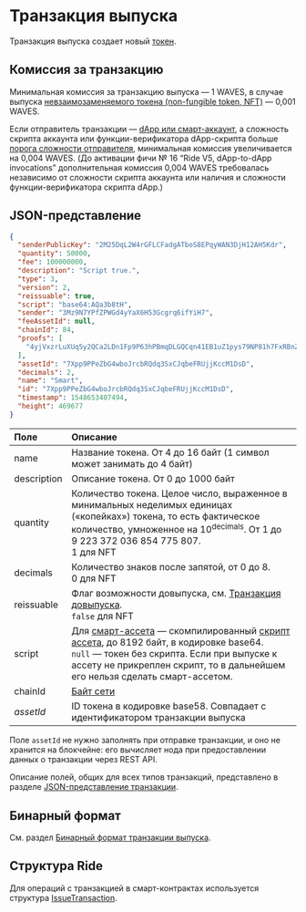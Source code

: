 # Транзакция выпуска

Транзакция выпуска создает новый [токен](/ru/blockchain/token/).

## Комиссия за транзакцию

Минимальная комиссия за транзакцию выпуска — 1 WAVES, в случае выпуска [невзаимозаменяемого токена (non-fungible token, NFT)](/ru/blockchain/token/non-fungible-token) — 0,001 WAVES.

Если отправитель транзакции — [dApp или смарт-аккаунт](/ru/blockchain/account/dapp), а сложность скрипта аккаунта или функции-верификатора dApp-скрипта больше [порога сложности отправителя](/ru/ride/limits/), минимальная комиссия увеличивается на 0,004 WAVES. (До активации фичи №&nbsp;16 “Ride V5, dApp-to-dApp invocations” дополнительная комиссия 0,004 WAVES требовалась независимо от сложности скрипта аккаунта или наличия и сложности функции-верификатора скрипта dApp.)

## JSON-представление

```json
{
  "senderPublicKey": "2M25DqL2W4rGFLCFadgATboS8EPqyWAN3DjH12AH5Kdr",
  "quantity": 50000,
  "fee": 100000000,
  "description": "Script true.",
  "type": 3,
  "version": 2,
  "reissuable": true,
  "script": "base64:AQa3b8tH",
  "sender": "3Mz9N7YPfZPWGd4yYaX6H53Gcgrq6ifYiH7",
  "feeAssetId": null,
  "chainId": 84,
  "proofs": [
    "4yjVxzrLuXUq5y2QCa2LDn1Fp9P63hPBmqDLGQCqn41EB1uZ1pys79NP81h7FxRBnZSbpNGbz1xjwckHcPAQHmFX"
  ],
  "assetId": "7Xpp9PPeZbG4wboJrcbRQdq3SxCJqbeFRUjjKccM1DsD",
  "decimals": 2,
  "name": "Smart",
  "id": "7Xpp9PPeZbG4wboJrcbRQdq3SxCJqbeFRUjjKccM1DsD",
  "timestamp": 1548653407494,
  "height": 469677
}
```

| Поле | Описание |
| :--- | :--- |
| name | Название токена. От 4 до 16 байт (1 символ может занимать до 4 байт) |
| description | Описание токена. От 0 до 1000 байт |
| quantity | Количество токена. Целое число, выраженное в минимальных неделимых единицах («копейках») токена, то есть фактическое количество, умноженное на 10<sup>decimals</sup>. От 1 до 9&nbsp;223&nbsp;372&nbsp;036&nbsp;854&nbsp;775&nbsp;807.<br>1 для NFT |
| decimals | Количество знаков после запятой, от 0 до 8.<br>0 для NFT |
| reissuable | Флаг возможности довыпуска, см. [Транзакция довыпуска](/ru/blockchain/transaction-type/reissue-transaction).<br>`false` для NFT |
| script | Для [смарт-ассета](/ru/blockchain/token/smart-asset) — скомпилированный [скрипт ассета](/ru/ride/script/script-types/asset-script), до 8192 байт, в кодировке base64.<br>`null` — токен без скрипта. Если при выпуске к ассету не прикреплен скрипт, то в дальнейшем его нельзя сделать смарт-ассетом. |
| chainId | [Байт сети](/ru/blockchain/blockchain-network/#байт-сети) |
| *assetId* | ID токена в кодировке base58. Совпадает с идентификатором транзакции выпуска |

Поле `assetId` не нужно заполнять при отправке транзакции, и оно не хранится на блокчейне: его вычисляет нода при предоставлении данных о транзакции через REST API.

Описание полей, общих для всех типов транзакций, представлено в разделе [JSON-представление транзакции](/ru/blockchain/transaction/#json-представление-транзакции).

## Бинарный формат

См. раздел [Бинарный формат транзакции выпуска](/ru/blockchain/binary-format/transaction-binary-format/issue-transaction-binary-format).

## Структура Ride

Для операций с транзакцией в смарт-контрактах используется структура [IssueTransaction](/ru/ride/structures/transaction-structures/issue-transaction).
